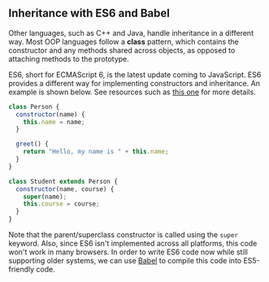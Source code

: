 ## Inheritance with ES6 and Babel

Other languages, such as C++ and Java, handle inheritance in a different way. Most OOP languages follow a **class** pattern, which contains the constructor and any methods shared across objects, as opposed to attaching methods to the prototype.

ES6, short for ECMAScript 6, is the latest update coming to JavaScript. ES6 provides a different way for implementing constructors and inheritance. An example is shown below. See resources such as [this one](http://javascriptplayground.com/blog/2014/07/introduction-to-es6-classes-tutorial/) for more details.

```js
class Person {
  constructor(name) {
    this.name = name;
  }

  greet() {
    return "Hello, my name is " + this.name;
  }
}

class Student extends Person {
  constructor(name, course) {
    super(name);
    this.course = course;
  }
}
```

Note that the parent/superclass constructor is called using the `super` keyword. Also, since ES6 isn't implemented across all platforms, this code won't work in many browsers. In order to write ES6 code now while still supporting older systems, we can use [Babel](https://babeljs.io/) to compile this code into ES5-friendly code.
